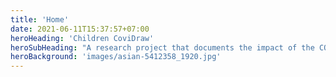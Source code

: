 ```yaml
---
title: 'Home'
date: 2021-06-11T15:37:57+07:00
heroHeading: 'Children CoviDraw'
heroSubHeading: "A research project that documents the impact of the COVID-19 pandemic on the youngest children through their drawings."
heroBackground: 'images/asian-5412358_1920.jpg'
---
```

